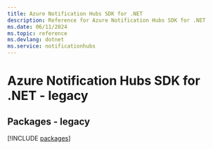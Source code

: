 ```yaml
---
title: Azure Notification Hubs SDK for .NET
description: Reference for Azure Notification Hubs SDK for .NET
ms.date: 06/11/2024
ms.topic: reference
ms.devlang: dotnet
ms.service: notificationhubs
---
```

# Azure Notification Hubs SDK for .NET - legacy
## Packages - legacy
[!INCLUDE [packages](notification-hubs-index.md)]